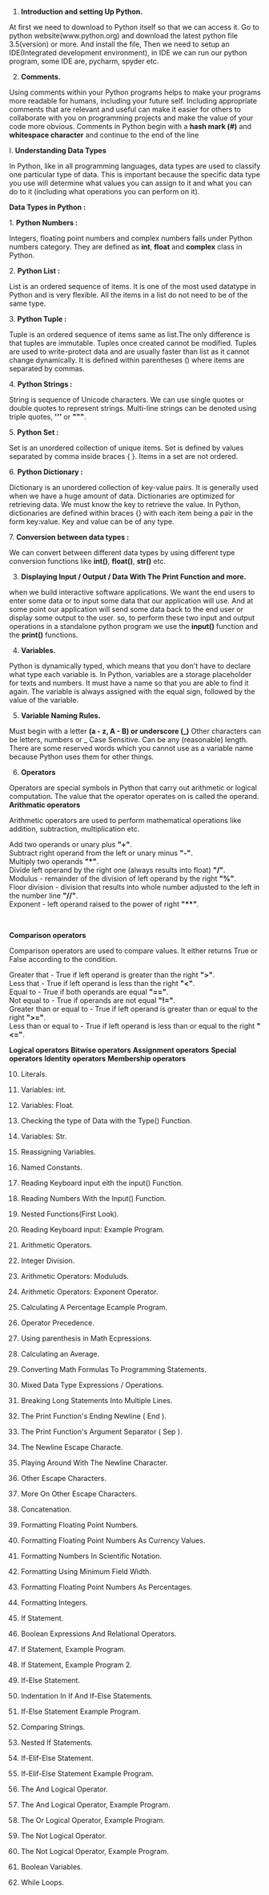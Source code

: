 1. <b>Introduction and setting Up Python.</b>
<p> At first we need to download to Python itself so that we can access it.
Go to python website(www.python.org) and download the latest python file 3.5(version) or more. And install the file,
Then we need to setup an IDE(Integrated development environment), in IDE we can run our python program, some IDE are, pycharm, spyder etc. </p>

2. <b>Comments.</b>
<p> Using comments within your Python programs helps to make your programs more readable for humans, including your future self. Including appropriate comments that are relevant and useful can make it easier for others to collaborate with you on programming projects and make the value of your code more obvious. Comments in Python begin with a <b>hash mark (#)</b> and <b>whitespace
character</b> and continue to the end of the line </p>

I. <b>Understanding Data Types</b>
<p>In Python, like in all programming languages, data types are used to classify one particular type of data. This is important because the specific data type you use will determine what values you can assign to it and what you can do to it (including what operations you can perform on it). </p>
<b>Data Types in Python : </b>
<p> 1. <b>Python Numbers : </b><br>
    <p>Integers, floating point numbers and complex numbers falls under Python numbers category. They are defined as <b>int</b>, <b>float</b> and <b>complex</b> class in Python.</p>
    2. <b>Python List : </b><br>
    <p>List is an ordered sequence of items. It is one of the most used datatype in Python and is very flexible. All the items in a list do not need to be of the same type.</p>
    3. <b>Python Tuple : </b><br>
    <p>Tuple is an ordered sequence of items same as list.The only difference is that tuples are immutable. Tuples once created cannot be modified. Tuples are used to write-protect data and are usually faster than list as it cannot change dynamically. It is defined within parentheses () where items are separated by commas.</p>
    4. <b>Python Strings : </b><br>
    <p>String is sequence of Unicode characters. We can use single quotes or double quotes to represent strings. Multi-line strings can be denoted using triple quotes, <b>'''</b> or <b>"""</b>.</p>
    5. <b>Python Set : </b><br>
    <p>Set is an unordered collection of unique items. Set is defined by values separated by comma inside braces { }. Items in a set are not ordered.</p>
    6. <b>Python Dictionary : </b><br>
    <p>Dictionary is an unordered collection of key-value pairs. It is generally used when we have a huge amount of data. Dictionaries are optimized for retrieving data. We must know the key to retrieve the value. In Python, dictionaries are defined within braces {} with each item being a pair in the form key:value. Key and value can be of any type.</p>
    7. <b>Conversion between data types : </b><br>
    <p>We can convert between different data types by using different type conversion functions like <b>int()</b>, <b>float()</b>, <b>str()</b> etc.</p>

3. <b>Displaying Input / Output / Data With The Print Function and more.</b>
<p>when we build interactive software applications. We want the end users to enter some data or to input some data that our application will use. And at some point our application will send some data back to the end user or display some output to the user.
so, to perform these two input and output operations in a standalone python program we use the <b>input()</b> function and the <b>print()</b> functions.</p>

4. <b>Variables.</b>
<p>Python is dynamically typed, which means that you don't have to declare what
type each variable is. In Python, variables are a storage placeholder for texts and numbers. It must have a name so that you are able to find it again. The variable is always assigned with the equal sign, followed by the value of the variable.</p>

5. <b>Variable Naming Rules.</b>
<p>Must begin with a letter <b>(a - z, A - B) or underscore (_)</b> Other characters can be letters, numbers or _
Case Sensitive. Can be any (reasonable) length. There are some reserved words which you cannot use as a variable name because Python uses them for other things.</p>

6. <b>Operators</b>
<p>Operators are special symbols in Python that carry out arithmetic or logical computation. The value that the operator operates on is called the operand.<br>
<b>Arithmatic operators</b>
    <p>Arithmetic operators are used to perform mathematical operations like addition, subtraction, multiplication etc.</p>
Add two operands or unary plus <b>"+"</b>.<br>
Subtract right operand from the left or unary minus <b>"-"</b>.<br>
Multiply two operands <b>"*"</b>.<br>
Divide left operand by the right one (always results into float) <b>"/"</b>.<br>
Modulus - remainder of the division of left operand by the right <b>"%"</b>.<br>
Floor division - division that results into whole number adjusted to the left in the number line <b>"//"</b>.<br>
Exponent - left operand raised to the power of right <b>"**"</b>.</p><br>

<b>Comparison operators</b>
<p>Comparison operators are used to compare values. It either returns True or False according to the condition.</p>
Greater that - True if left operand is greater than the right <b>">"</b>.<br>
Less that - True if left operand is less than the right <b>"<"</b>.<br>
Equal to - True if both operands are equal <b>"=="</b>.<br>
Not equal to - True if operands are not equal <b>"!="</b>.<br>
Greater than or equal to - True if left operand is greater than or equal to the right <b>">="</b>.<br>
Less than or equal to - True if left operand is less than or equal to the right <b>"<="</b>.<br>
    
 <b>Logical operators</b>
 <b>Bitwise operators</b>
 <b>Assignment operators</b>
 <b>Special operators</b>
 <b>Identity operators</b>
 <b>Membership operators</b>


10. Literals.

11. Variables: int.

12. Variables: Float.

13. Checking the type of Data with the Type() Function.

14. Variables: Str.

15. Reassigning Variables.

16. Named Constants.

17. Reading Keyboard input eith the input() Function.

18. Reading Numbers With the Input() Function.

19. Nested Functions(First Look).

20. Reading Keyboard input: Example Program.

21. Arithmetic Operators.

22. Integer Division.

23. Arithmetic Operators: Moduluds.

24. Arithmetic Operators: Exponent Operator.

25. Calculating A Percentage Ecample Program.

26. Operator Precedence.

27. Using parenthesis in Math Ecpressions.

28. Calculating an Average.

29. Converting Math Formulas To Programming Statements.

30. Mixed Data Type Expressions / Operations.

31. Breaking Long Statements Into Multiple Lines.

32. The Print Function's Ending Newline ( End ).

33. The Print Function's Argument Separator ( Sep ).

34. The Newline Escape Characte.

35. Playing Around With The Newline Character.

36. Other Escape Characters.

37. More On Other Escape Characters.

38. Concatenation.

39. Formatting Floating Point Numbers.

40. Formatting Floating Point Numbers As Currency Values.

41. Formatting Numbers In Scientific Notation.

42. Formatting Using Minimum Field Width.

43. Formatting Floating Point Numbers As Percentages.

44. Formatting Integers.

45. If Statement.

46. Boolean Expressions And Relational Operators.

47. If Statement, Example Program.

48. If Statement, Example Program 2.

49. If-Else Statement.

50. Indentation In If And If-Else Statements.

51. If-Else Statement Example Program.

52. Comparing Strings.

53. Nested If Statements.

54. If-Elif-Else Statement.

55. If-Elif-Else Statement Example Program.

56. The And Logical Operator.

57. The And Logical Operator, Example Program.

58. The Or Logical Operator, Example Program.

59. The Not Logical Operator.

60. The Not Logical Operator, Example Program.

61. Boolean Variables.

62. While Loops.
